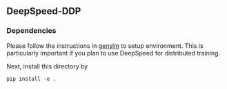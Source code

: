## DeepSpeed-DDP
### Dependencies
Please follow the instructions in [genslm](https://github.com/ramanathanlab/genslm/blob/main/docs/INSTALL.md) to setup environment. This is particularly important if you plan to use DeepSpeed for distributed training.

Next, install this directory by

```
pip install -e .
```
